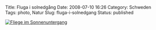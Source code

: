 Title: Fluga i solnedgång
Date: 2008-07-10 16:26
Category: Schweden
Tags: photo, Natur
Slug: fluga-i-solnedgang
Status: published

[![Fliege im
Sonnenuntergang](/pic/flugasolned_s.jpg "Fliege im Sonnenuntergang")](/pic/flugasolned_l.jpg)

